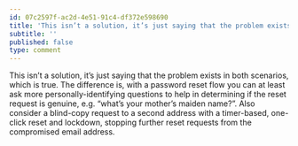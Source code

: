 ```yaml
---
id: 07c2597f-ac2d-4e51-91c4-df372e598690
title: 'This isn’t a solution, it’s just saying that the problem exists in both scenarios, which is true.'
subtitle: ''
published: false
type: comment
---
```




This isn’t a solution, it’s just saying that the problem exists in both scenarios, which is true. The difference is, with a password reset flow you can at least ask more personally-identifying questions to help in determining if the reset request is genuine, e.g. “what’s your mother’s maiden name?”. Also consider a blind-copy request to a second address with a timer-based, one-click reset and lockdown, stopping further reset requests from the compromised email address.


